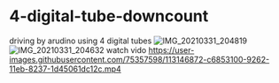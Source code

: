 # 4-digital-tube-downcount
driving by arudino using 4 digital tubes
![IMG_20210331_204819](https://user-images.githubusercontent.com/75357598/113146766-a6ee0880-9262-11eb-87d8-96033fec6695.jpg)
![IMG_20210331_204632](https://user-images.githubusercontent.com/75357598/113146787-ace3e980-9262-11eb-82dd-43c9dba8e468.jpg)
watch vido
https://user-images.githubusercontent.com/75357598/113146872-c6853100-9262-11eb-8237-1d45061dc12c.mp4
